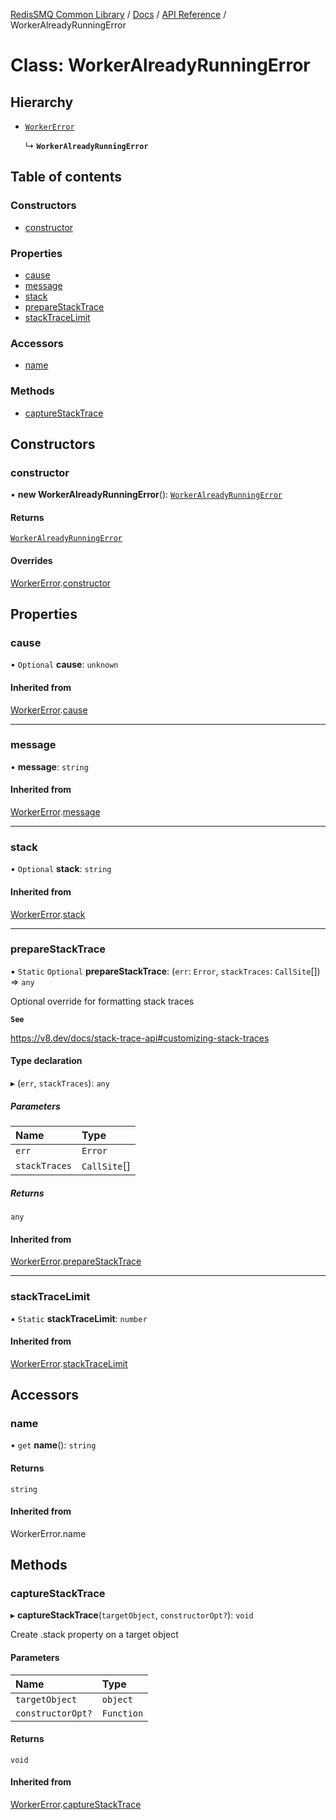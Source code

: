[RedisSMQ Common Library](../../../README.md) / [Docs](../../README.md) / [API Reference](../README.md) / WorkerAlreadyRunningError

# Class: WorkerAlreadyRunningError

## Hierarchy

- [`WorkerError`](WorkerError.md)

  ↳ **`WorkerAlreadyRunningError`**

## Table of contents

### Constructors

- [constructor](WorkerAlreadyRunningError.md#constructor)

### Properties

- [cause](WorkerAlreadyRunningError.md#cause)
- [message](WorkerAlreadyRunningError.md#message)
- [stack](WorkerAlreadyRunningError.md#stack)
- [prepareStackTrace](WorkerAlreadyRunningError.md#preparestacktrace)
- [stackTraceLimit](WorkerAlreadyRunningError.md#stacktracelimit)

### Accessors

- [name](WorkerAlreadyRunningError.md#name)

### Methods

- [captureStackTrace](WorkerAlreadyRunningError.md#capturestacktrace)

## Constructors

### constructor

• **new WorkerAlreadyRunningError**(): [`WorkerAlreadyRunningError`](WorkerAlreadyRunningError.md)

#### Returns

[`WorkerAlreadyRunningError`](WorkerAlreadyRunningError.md)

#### Overrides

[WorkerError](WorkerError.md).[constructor](WorkerError.md#constructor)

## Properties

### cause

• `Optional` **cause**: `unknown`

#### Inherited from

[WorkerError](WorkerError.md).[cause](WorkerError.md#cause)

___

### message

• **message**: `string`

#### Inherited from

[WorkerError](WorkerError.md).[message](WorkerError.md#message)

___

### stack

• `Optional` **stack**: `string`

#### Inherited from

[WorkerError](WorkerError.md).[stack](WorkerError.md#stack)

___

### prepareStackTrace

▪ `Static` `Optional` **prepareStackTrace**: (`err`: `Error`, `stackTraces`: `CallSite`[]) => `any`

Optional override for formatting stack traces

**`See`**

https://v8.dev/docs/stack-trace-api#customizing-stack-traces

#### Type declaration

▸ (`err`, `stackTraces`): `any`

##### Parameters

| Name | Type |
| :------ | :------ |
| `err` | `Error` |
| `stackTraces` | `CallSite`[] |

##### Returns

`any`

#### Inherited from

[WorkerError](WorkerError.md).[prepareStackTrace](WorkerError.md#preparestacktrace)

___

### stackTraceLimit

▪ `Static` **stackTraceLimit**: `number`

#### Inherited from

[WorkerError](WorkerError.md).[stackTraceLimit](WorkerError.md#stacktracelimit)

## Accessors

### name

• `get` **name**(): `string`

#### Returns

`string`

#### Inherited from

WorkerError.name

## Methods

### captureStackTrace

▸ **captureStackTrace**(`targetObject`, `constructorOpt?`): `void`

Create .stack property on a target object

#### Parameters

| Name | Type |
| :------ | :------ |
| `targetObject` | `object` |
| `constructorOpt?` | `Function` |

#### Returns

`void`

#### Inherited from

[WorkerError](WorkerError.md).[captureStackTrace](WorkerError.md#capturestacktrace)
